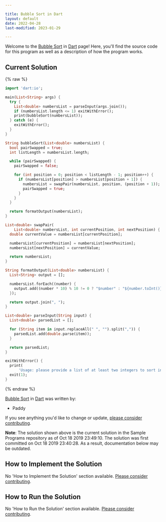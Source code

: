 ```yaml
---

title: Bubble Sort in Dart
layout: default
date: 2022-04-28
last-modified: 2023-01-29

---
```


Welcome to the [Bubble Sort](https://sampleprograms.io/projects/bubble-sort) in [Dart](https://sampleprograms.io/languages/dart) page! Here, you'll find the source code for this program as well as a description of how the program works.

## Current Solution

{% raw %}

```dart
import 'dart:io';

main(List<String> args) {
  try {
    List<double> numbersList = parseInput(args.join());
    if (numbersList.length <= 1) exitWithError();
    print(bubbleSort(numbersList));
  } catch (e) {
    exitWithError();
  }
}

String bubbleSort(List<double> numbersList) {
  bool pairSwapped = true;
  int listLength = numbersList.length;

  while (pairSwapped) {
    pairSwapped = false;

    for (int position = 0; position < listLength - 1; position++) {
      if (numbersList[position] > numbersList[position + 1]) {
        numbersList = swapPair(numbersList, position, (position + 1));
        pairSwapped = true;
      }
    }
  }

  return formatOutput(numbersList);
}

List<double> swapPair(
    List<double> numbersList, int currentPosition, int nextPosition) {
  double currentValue = numbersList[currentPosition];

  numbersList[currentPosition] = numbersList[nextPosition];
  numbersList[nextPosition] = currentValue;

  return numbersList;
}

String formatOutput(List<double> numbersList) {
  List<String> output = [];

  numbersList.forEach((number) {
    output.add((number * 10) % 10 != 0 ? "$number" : "${number.toInt()}");
  });

  return output.join(", ");
}

List<double> parseInput(String input) {
  List<double> parsedList = [];

  for (String item in input.replaceAll(" ", "").split(",")) {
    parsedList.add(double.parse(item));
  }

  return parsedList;
}

exitWithError() {
  print(
      'Usage: please provide a list of at least two integers to sort in the format "1, 2, 3, 4, 5"');
  exit(1);
}
```

{% endraw %}

[Bubble Sort](https://sampleprograms.io/projects/bubble-sort) in [Dart](https://sampleprograms.io/languages/dart) was written by:

- Paddy

If you see anything you'd like to change or update, [please consider contributing](https://github.com/TheRenegadeCoder/sample-programs).

**Note**: The solution shown above is the current solution in the Sample Programs repository as of Oct 18 2019 23:49:10. The solution was first committed on Oct 18 2019 23:40:28. As a result, documentation below may be outdated.

## How to Implement the Solution

No 'How to Implement the Solution' section available. [Please consider contributing](https://github.com/TheRenegadeCoder/sample-programs-website).

## How to Run the Solution

No 'How to Run the Solution' section available. [Please consider contributing](https://github.com/TheRenegadeCoder/sample-programs-website).
